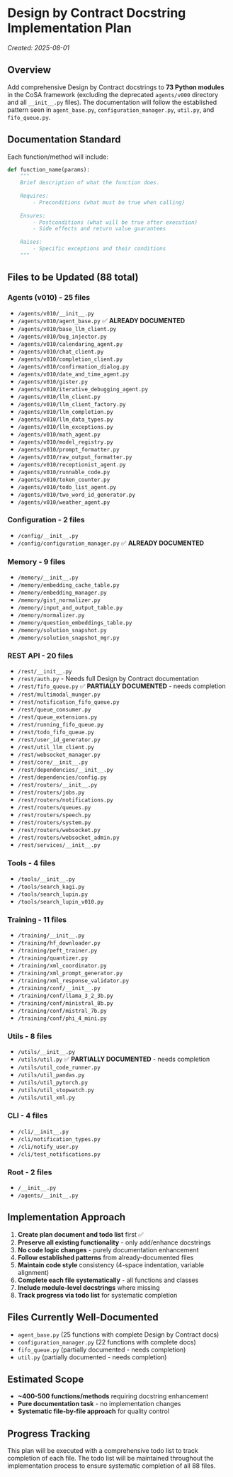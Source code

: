 # Design by Contract Docstring Implementation Plan
*Created: 2025-08-01*

## Overview
Add comprehensive Design by Contract docstrings to **73 Python modules** in the CoSA framework (excluding the deprecated `agents/v000` directory and all `__init__.py` files). The documentation will follow the established pattern seen in `agent_base.py`, `configuration_manager.py`, `util.py`, and `fifo_queue.py`.

## Documentation Standard
Each function/method will include:
```python
def function_name(params):
    """
    Brief description of what the function does.
    
    Requires:
        - Preconditions (what must be true when calling)
        
    Ensures:
        - Postconditions (what will be true after execution)
        - Side effects and return value guarantees
        
    Raises:
        - Specific exceptions and their conditions
    """
```

## Files to be Updated (88 total)

### Agents (v010) - 25 files
- `/agents/v010/__init__.py`
- `/agents/v010/agent_base.py` ✅ **ALREADY DOCUMENTED**
- `/agents/v010/base_llm_client.py`
- `/agents/v010/bug_injector.py` 
- `/agents/v010/calendaring_agent.py`
- `/agents/v010/chat_client.py`
- `/agents/v010/completion_client.py`
- `/agents/v010/confirmation_dialog.py`
- `/agents/v010/date_and_time_agent.py`
- `/agents/v010/gister.py`
- `/agents/v010/iterative_debugging_agent.py`
- `/agents/v010/llm_client.py`
- `/agents/v010/llm_client_factory.py`
- `/agents/v010/llm_completion.py`
- `/agents/v010/llm_data_types.py`
- `/agents/v010/llm_exceptions.py`
- `/agents/v010/math_agent.py`
- `/agents/v010/model_registry.py`
- `/agents/v010/prompt_formatter.py`
- `/agents/v010/raw_output_formatter.py`
- `/agents/v010/receptionist_agent.py`
- `/agents/v010/runnable_code.py`
- `/agents/v010/token_counter.py`
- `/agents/v010/todo_list_agent.py`
- `/agents/v010/two_word_id_generator.py`
- `/agents/v010/weather_agent.py`

### Configuration - 2 files
- `/config/__init__.py`
- `/config/configuration_manager.py` ✅ **ALREADY DOCUMENTED**

### Memory - 9 files
- `/memory/__init__.py`
- `/memory/embedding_cache_table.py`
- `/memory/embedding_manager.py`
- `/memory/gist_normalizer.py`
- `/memory/input_and_output_table.py`
- `/memory/normalizer.py`
- `/memory/question_embeddings_table.py`
- `/memory/solution_snapshot.py`
- `/memory/solution_snapshot_mgr.py`

### REST API - 20 files
- `/rest/__init__.py`
- `/rest/auth.py` - Needs full Design by Contract documentation
- `/rest/fifo_queue.py` ✅ **PARTIALLY DOCUMENTED** - needs completion
- `/rest/multimodal_munger.py`
- `/rest/notification_fifo_queue.py`
- `/rest/queue_consumer.py`
- `/rest/queue_extensions.py`
- `/rest/running_fifo_queue.py`
- `/rest/todo_fifo_queue.py`
- `/rest/user_id_generator.py`
- `/rest/util_llm_client.py`
- `/rest/websocket_manager.py`
- `/rest/core/__init__.py`
- `/rest/dependencies/__init__.py`
- `/rest/dependencies/config.py`
- `/rest/routers/__init__.py`
- `/rest/routers/jobs.py`
- `/rest/routers/notifications.py`
- `/rest/routers/queues.py`
- `/rest/routers/speech.py`
- `/rest/routers/system.py`
- `/rest/routers/websocket.py`
- `/rest/routers/websocket_admin.py`
- `/rest/services/__init__.py`

### Tools - 4 files
- `/tools/__init__.py`
- `/tools/search_kagi.py`
- `/tools/search_lupin.py`
- `/tools/search_lupin_v010.py`

### Training - 11 files
- `/training/__init__.py`
- `/training/hf_downloader.py`
- `/training/peft_trainer.py`
- `/training/quantizer.py`
- `/training/xml_coordinator.py`
- `/training/xml_prompt_generator.py`
- `/training/xml_response_validator.py`
- `/training/conf/__init__.py`
- `/training/conf/llama_3_2_3b.py`
- `/training/conf/ministral_8b.py`
- `/training/conf/mistral_7b.py`
- `/training/conf/phi_4_mini.py`

### Utils - 8 files
- `/utils/__init__.py`
- `/utils/util.py` ✅ **PARTIALLY DOCUMENTED** - needs completion
- `/utils/util_code_runner.py`
- `/utils/util_pandas.py`
- `/utils/util_pytorch.py`
- `/utils/util_stopwatch.py`
- `/utils/util_xml.py`

### CLI - 4 files
- `/cli/__init__.py`
- `/cli/notification_types.py`
- `/cli/notify_user.py`
- `/cli/test_notifications.py`

### Root - 2 files  
- `/__init__.py`
- `/agents/__init__.py`

## Implementation Approach
1. **Create plan document and todo list** first ✅
2. **Preserve all existing functionality** - only add/enhance docstrings
3. **No code logic changes** - purely documentation enhancement
4. **Follow established patterns** from already-documented files
5. **Maintain code style** consistency (4-space indentation, variable alignment)
6. **Complete each file systematically** - all functions and classes
7. **Include module-level docstrings** where missing
8. **Track progress via todo list** for systematic completion

## Files Currently Well-Documented
- `agent_base.py` (25 functions with complete Design by Contract docs)
- `configuration_manager.py` (22 functions with complete docs) 
- `fifo_queue.py` (partially documented - needs completion)
- `util.py` (partially documented - needs completion)

## Estimated Scope
- **~400-500 functions/methods** requiring docstring enhancement
- **Pure documentation task** - no implementation changes
- **Systematic file-by-file approach** for quality control

## Progress Tracking
This plan will be executed with a comprehensive todo list to track completion of each file. The todo list will be maintained throughout the implementation process to ensure systematic completion of all 88 files.